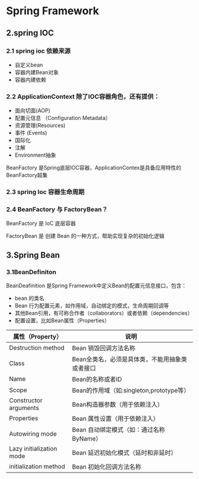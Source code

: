 # Spring Framework



## 2.spring IOC



### 2.1 spring ioc 依赖来源

- 自定义bean
- 容器内建Bean对象
- 容器内建依赖

### 2.2 ApplicationContext 除了IOC容器角色，还有提供：

- 面向切面(AOP)
- 配置元信息 （Configuration Metadata）
- 资源管理(Resources)
- 事件 (Events)
- 国际化
- 注解
- Environment抽象

BeanFactory 是Spring底层IOC容器，ApplicationContex是具备应用特性的BeanFactory超集

### 2.3 spring Ioc 容器生命周期

### 2.4 BeanFactory 与 FactoryBean？

BeanFactory 是 IoC 底层容器 

FactoryBean 是 创建 Bean 的一种方式，帮助实现复杂的初始化逻辑



## 3.Spring Bean

### 3.1BeanDefiniton

BeanDeafinition 是Spring Framework中定义Bean的配置元信息接口，包含：

- bean 的类名
- Bean 行为配置元素，如作用域，自动绑定的模式，生命周期回调等
- 其他Bean引用，有可称合作者（collaborators）或者依赖（dependencies）
- 配置设置，比如Bean属性（Properties）

| 属性（Property）         | 说明                                           |
| ------------------------ | ---------------------------------------------- |
| Destruction method       | Bean 销毁回调方法名称                          |
| Class                    | Bean全类名，必须是具体类，不能用抽象类或者接口 |
| Name                     | Bean的名称或者ID                               |
| Scope                    | Bean的作用域（如:singleton,prototype等）       |
| Constructor arguments    | Bean构造器参数（用于依赖注入）                 |
| Properties               | Bean 属性设置（用于依赖注入）                  |
| Autowiring mode          | Bean 自动绑定模式（如：通过名称ByName）        |
| Lazy initialization mode | Bean 延迟初始化模式（延时和非延时）            |
| initialization method    | Bean 初始化回调方法名称                        |

